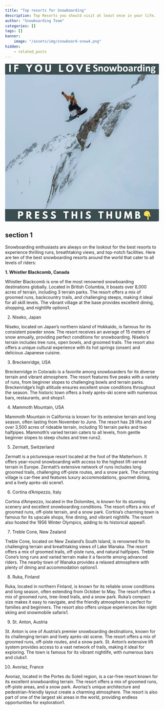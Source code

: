 ```yaml
---
title: "Top resorts for Snowboarding"
description: Top Resorts you should visit at least once in your life.
author: "Snowboarding Team"
categories: []
tags: []
banner:
    image: "/assets/img/snowboard-snow4.png"
hidden:
    - related_posts
---
```


![Image here](/assets/img/snowboard-snow4.png)

## section 1

Snowboarding enthusiasts are always on the lookout for the best resorts to experience thrilling runs, breathtaking views, and top-notch facilities. Here are ten of the best snowboarding resorts around the world that cater to all levels of riders:

<b>1. Whistler Blackcomb, Canada</b>

Whistler Blackcomb is one of the most renowned snowboarding destinations globally. Located in British Columbia, it boasts over 8,000 acres of terrain, including 3 terrain parks. The resort offers a mix of groomed runs, backcountry trails, and challenging steeps, making it ideal for all skill levels. The vibrant village at the base provides excellent dining, shopping, and nightlife options1.

2. Niseko, Japan

Niseko, located on Japan’s northern island of Hokkaido, is famous for its consistent powder snow. The resort receives an average of 15 meters of snow annually, providing perfect conditions for snowboarding. Niseko’s terrain includes tree runs, open bowls, and groomed trails. The resort also offers a unique cultural experience with its hot springs (onsen) and delicious Japanese cuisine.

3. Breckenridge, USA

Breckenridge in Colorado is a favorite among snowboarders for its diverse terrain and vibrant atmosphere. The resort features five peaks with a variety of runs, from beginner slopes to challenging bowls and terrain parks. Breckenridge’s high altitude ensures excellent snow conditions throughout the season. The historic town offers a lively après-ski scene with numerous bars, restaurants, and shops1.

4. Mammoth Mountain, USA

Mammoth Mountain in California is known for its extensive terrain and long season, often lasting from November to June. The resort has 28 lifts and over 3,500 acres of rideable terrain, including 10 terrain parks and two halfpipes. Mammoth’s varied terrain caters to all levels, from gentle beginner slopes to steep chutes and tree runs2.

5. Zermatt, Switzerland

Zermatt is a picturesque resort located at the foot of the Matterhorn. It offers year-round snowboarding with access to the highest lift-served terrain in Europe. Zermatt’s extensive network of runs includes long groomed trails, challenging off-piste routes, and a snow park. The charming village is car-free and features luxury accommodations, gourmet dining, and a lively après-ski scene1.

6. Cortina d’Ampezzo, Italy

Cortina d’Ampezzo, located in the Dolomites, is known for its stunning scenery and excellent snowboarding conditions. The resort offers a mix of groomed runs, off-piste terrain, and a snow park. Cortina’s charming town is famous for its upscale shops, fine dining, and vibrant nightlife. The resort also hosted the 1956 Winter Olympics, adding to its historical appeal1.

7. Treble Cone, New Zealand

Treble Cone, located on New Zealand’s South Island, is renowned for its challenging terrain and breathtaking views of Lake Wanaka. The resort offers a mix of groomed trails, off-piste runs, and natural halfpipes. Treble Cone’s long runs and varied terrain make it a favorite among advanced riders. The nearby town of Wanaka provides a relaxed atmosphere with plenty of dining and accommodation options1.

8. Ruka, Finland

Ruka, located in northern Finland, is known for its reliable snow conditions and long season, often extending from October to May. The resort offers a mix of groomed runs, tree-lined trails, and a snow park. Ruka’s compact size makes it easy to navigate, and the friendly atmosphere is perfect for families and beginners. The resort also offers unique experiences like night skiing and snowmobile safaris1.

9. St. Anton, Austria

St. Anton is one of Austria’s premier snowboarding destinations, known for its challenging terrain and lively après-ski scene. The resort offers a mix of groomed runs, off-piste routes, and a snow park. St. Anton’s extensive lift system provides access to a vast network of trails, making it ideal for exploring. The town is famous for its vibrant nightlife, with numerous bars and clubs1.

10. Avoriaz, France

Avoriaz, located in the Portes du Soleil region, is a car-free resort known for its excellent snowboarding terrain. The resort offers a mix of groomed runs, off-piste areas, and a snow park. Avoriaz’s unique architecture and pedestrian-friendly layout create a charming atmosphere. The resort is also part of one of the largest ski areas in the world, providing endless opportunities for exploration1.





```
